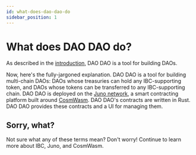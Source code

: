```yaml
---
id: what-does-dao-dao-do
sidebar_position: 1
---
```


# What does DAO DAO do?

As described in the
[introduction](/docs/introduction/welcome-to-dao-dao.md), DAO DAO is a
tool for building DAOs.

Now, here's the fully-jargoned explanation. DAO DAO is a tool for
building multi-chain DAOs: DAOs whose treasuries can hold any
IBC-supporting token, and DAOs whose tokens can be transferred to any
IBC-supporting chain. DAO DAO is deployed on the [Juno
network](https://www.junonetwork.io/), a smart contracting platform
built around [CosmWasm](https://cosmwasm.com/). DAO DAO's contracts
are written in Rust. DAO DAO provides these contracts and a UI for
managing them.

## Sorry, what?

Not sure what any of these terms mean? Don't worry! Continue to
learn more about IBC, Juno, and CosmWasm.
